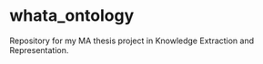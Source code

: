 # whata_ontology

Repository for my MA thesis project in Knowledge Extraction and Representation. <br>

 <!-- Widoco Documentation (to be updated):  https://salvadana.github.io/whata_ontology/jar/documentation/index-en.html -->

